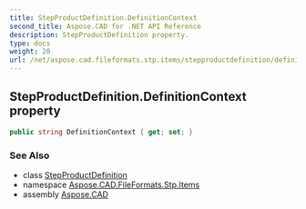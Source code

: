 ```yaml
---
title: StepProductDefinition.DefinitionContext
second_title: Aspose.CAD for .NET API Reference
description: StepProductDefinition property. 
type: docs
weight: 20
url: /net/aspose.cad.fileformats.stp.items/stepproductdefinition/definitioncontext/
---
```

## StepProductDefinition.DefinitionContext property

```csharp
public string DefinitionContext { get; set; }
```

### See Also

* class [StepProductDefinition](../)
* namespace [Aspose.CAD.FileFormats.Stp.Items](../../stepproductdefinition/)
* assembly [Aspose.CAD](../../../)


